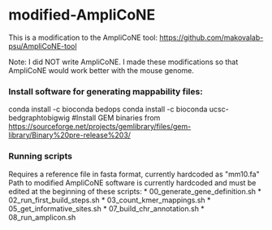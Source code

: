 # modified-AmpliCoNE
This is a modification to the AmpliCoNE tool: https://github.com/makovalab-psu/AmpliCoNE-tool

Note: I did NOT write AmpliCoNE. I made these modifications so that AmpliCoNE would work better with the mouse genome.

### Install software for generating mappability files:
conda install -c bioconda bedops
conda install -c bioconda ucsc-bedgraphtobigwig
#Install GEM binaries from https://sourceforge.net/projects/gemlibrary/files/gem-library/Binary%20pre-release%203/

### Running scripts
Requires a reference file in fasta format, currently hardcoded as "mm10.fa"
Path to modified AmpliCoNE software is currently hardcoded and must be edited at the beginning of these scripts:
	* 00_generate_gene_definition.sh
	* 02_run_first_build_steps.sh
	* 03_count_kmer_mappings.sh
	* 05_get_informative_sites.sh
	* 07_build_chr_annotation.sh
	* 08_run_amplicon.sh
